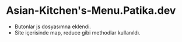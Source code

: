 # Asian-Kitchen's-Menu.Patika.dev
<ul> 
  <li>Butonlar js dosyasımna eklendi. </li>
  <li>Site içerisinde map, reduce gibi methodlar kullanıldı.</li>

</ul>
